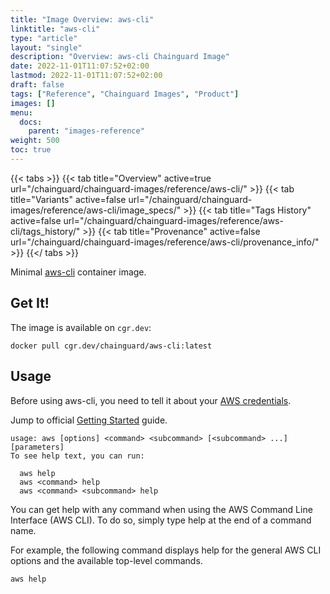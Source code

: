 ```yaml
---
title: "Image Overview: aws-cli"
linktitle: "aws-cli"
type: "article"
layout: "single"
description: "Overview: aws-cli Chainguard Image"
date: 2022-11-01T11:07:52+02:00
lastmod: 2022-11-01T11:07:52+02:00
draft: false
tags: ["Reference", "Chainguard Images", "Product"]
images: []
menu:
  docs:
    parent: "images-reference"
weight: 500
toc: true
---
```


{{< tabs >}}
{{< tab title="Overview" active=true url="/chainguard/chainguard-images/reference/aws-cli/" >}}
{{< tab title="Variants" active=false url="/chainguard/chainguard-images/reference/aws-cli/image_specs/" >}}
{{< tab title="Tags History" active=false url="/chainguard/chainguard-images/reference/aws-cli/tags_history/" >}}
{{< tab title="Provenance" active=false url="/chainguard/chainguard-images/reference/aws-cli/provenance_info/" >}}
{{</ tabs >}}



<!--overview:start-->
Minimal [aws-cli](https://github.com/aws/aws-cli) container image.
<!--overview:end-->

<!--getting:start-->
## Get It!
The image is available on `cgr.dev`:

```
docker pull cgr.dev/chainguard/aws-cli:latest
```
<!--getting:end-->

<!--body:start-->
## Usage

Before using aws-cli, you need to tell it about your [AWS credentials](https://github.com/aws/aws-cli/tree/v2#getting-started).

Jump to official [Getting Started](https://docs.aws.amazon.com/cli/latest/userguide/cli-usage-help.html) guide.

```shell
usage: aws [options] <command> <subcommand> [<subcommand> ...] [parameters]
To see help text, you can run:

  aws help
  aws <command> help
  aws <command> <subcommand> help
```

You can get help with any command when using the AWS Command Line Interface (AWS CLI). To do so, simply type help at the end of a command name.

For example, the following command displays help for the general AWS CLI options and the available top-level commands.

```shell
aws help
```
<!--body:end-->

